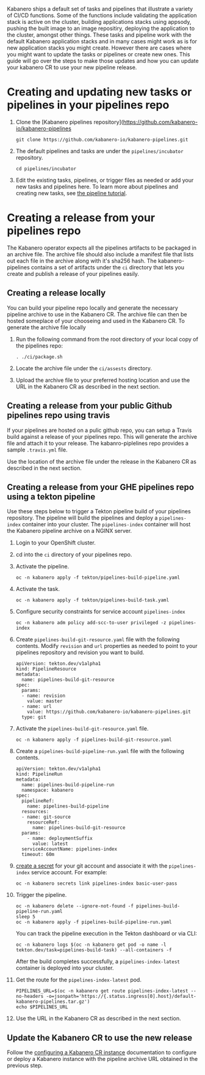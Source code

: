 Kabanero ships a default set of tasks and pipelines that illustrate a variety of CI/CD functions.  Some of the functions include validating the application stack is active on the cluster, building applications stacks using appsody, pushing the built image to an image repositiry, deploying the application to the cluster, amongst other things.  These tasks and pipeline work with the default Kabanero application stacks and in many cases might work as is for new application stacks you might create.  However there are cases where you might want to update the tasks or pipelines or create new ones.  This guide will go over the steps to make those updates and how you can update your kabanero CR to use your new pipeline release.

# Creating and updating new tasks or pipelines in your pipelines repo

1. Clone the [Kabanero pipelines repository](https://github.com/kabanero-io/kabanero-pipelines
  
   ```shell
   git clone https://github.com/kabanero-io/kabanero-pipelines.git
   ```

1. The default pipelines and tasks are under the `pipelines/incubator` repository.

    ```shell
    cd pipelines/incubator
    ```
  
1. Edit the existing tasks, pipelines, or trigger files as needed or add your new tasks and pipelines here.  To learn more about pipelines and creating new tasks, see [the pipeline tutorial](https://github.com/tektoncd/pipeline/blob/master/docs/tutorial.md).

# Creating a release from your pipelines repo

The Kabanero operator expects all the pipelines artifacts to be packaged in an archive file.  The archive file should also include a manifest file that lists out each file in the archive along with it's sha256 hash.  The kabanero-pipelines contains a set of artifacts under the `ci` directory that lets you create and publish a release of your pipelines easily.  

## Creating a release locally 

You can build your pipeline repo locally and generate the necessary pipeline archive to use in the Kabanero CR.  The archive file can then be hosted someplace of your chooseing and used in the Kabanero CR.  To generate the archive file locally

1. Run the following command from the root directory of your local copy of the pipelines repo:

    ```
    . ./ci/package.sh
    ```

2. Locate the archive file under the `ci/assests` directory.

3. Upload the archive file to your preferred hosting location and use the URL in the Kabanero CR as described in the next section.

## Creating a release from your public Github pipelines repo using travis

If your pipelines are hosted on a pulic github repo, you can setup a Travis build against a release of your pipelines repo.   This will generate the archive file and attach it to your release.  The kabanro-piplelines repo provides a sample `.travis.yml` file.

Use the location of the archive file under the release in the Kabanero CR as described in the next section. 

## Creating a release from your GHE pipelines repo using a tekton pipeline

Use these steps below to trigger a Tekton pipeline build of your pipelines repository. The pipeline will build the pipelines and deploy a `pipelines-index` container into your cluster.  The `pipelines-index` container will host the Kabanero pipeline archive on a NGINX server.

1. Login to your OpenShift cluster.

1. cd into the `ci` directory of your pipelines repo.

1. Activate the pipeline.
    ```
    oc -n kabanero apply -f tekton/pipelines-build-pipeline.yaml 
    ```
1. Activate the task.
    ```
    oc -n kabanero apply -f tekton/pipelines-build-task.yaml 
    ```

1. Configure security constraints for service account `pipelines-index`
    ```
    oc -n kabanero adm policy add-scc-to-user privileged -z pipelines-index
    ```

1. Create `pipelines-build-git-resource.yaml` file with the following contents. Modify `revision` and `url` properties as needed to point to your pipelines repository and revision you want to build.

    ```
    apiVersion: tekton.dev/v1alpha1
    kind: PipelineResource
    metadata:
      name: pipelines-build-git-resource
    spec:
      params:
      - name: revision
        value: master
      - name: url
        value: https://github.com/kabanero-io/kabanero-pipelines.git
      type: git
    ```

1. Activate the `pipelines-build-git-resource.yaml` file.

    ```
    oc -n kabanero apply -f pipelines-build-git-resource.yaml
    ```
    
1. Create a `pipelines-build-pipeline-run.yaml` file with the following contents.

    ```
    apiVersion: tekton.dev/v1alpha1
    kind: PipelineRun
    metadata:
      name: pipelines-build-pipeline-run
      namespace: kabanero
    spec:
      pipelineRef:
        name: pipelines-build-pipeline
      resources:
      - name: git-source
        resourceRef:
          name: pipelines-build-git-resource
      params:
        - name: deploymentSuffix
          value: latest
      serviceAccountName: pipelines-index
      timeout: 60m
    ```

1. [create a secret](https://github.com/tektoncd/pipeline/blob/master/docs/auth.md#basic-authentication-git) for your git account and associate it with the `pipelines-index` service account. For example:
    ```
    oc -n kabanero secrets link pipelines-index basic-user-pass
    ```

1. Trigger the pipeline.
    ```
    oc -n kabanero delete --ignore-not-found -f pipelines-build-pipeline-run.yaml
    sleep 5
    oc -n kabanero apply -f pipelines-build-pipeline-run.yaml
    ```

    You can track the pipeline execution in the Tekton dashboard or via CLI:
    ```
    oc -n kabanero logs $(oc -n kabanero get pod -o name -l tekton.dev/task=pipelines-build-task) --all-containers -f 
    ```

   After the build completes successfully, a `pipelines-index-latest` container is deployed into your cluster.

1. Get the route for the `pipelines-index-latest` pod.

    ```
    PIPELINES_URL=$(oc -n kabanero get route pipelines-index-latest --no-headers -o=jsonpath='https://{.status.ingress[0].host}/default-kabanero-pipelines.tar.gz')
    echo $PIPELINES_URL
    ```

1. Use the URL in the Kabanero CR as described in the next section.

## Update the Kabanero CR to use the new release

Follow the [configuring a Kabanero CR instance](https://kabanero.io/docs/ref/general/configuration/kabanero-cr-config.html) documentation to configure or deploy a Kabanero instance with the pipeline archive URL obtained in the previous step. 
